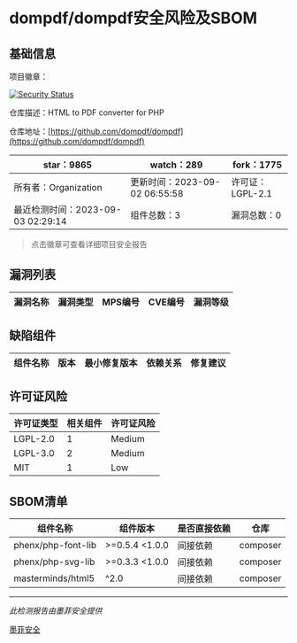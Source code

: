 # dompdf/dompdf安全风险及SBOM

## 基础信息

项目徽章：

[![Security Status](https://www.murphysec.com/platform3/v31/badge/1698039989409546240.svg)](https://www.murphysec.com/console/report/1694416773850755072/1698039989409546240)

仓库描述：HTML to PDF converter for PHP

仓库地址：[https://github.com/dompdf/dompdf](https://github.com/dompdf/dompdf)

| star：9865 | watch：289 | fork：1775 |
| ----------- | -------------- | ------------ |
| 所有者：Organization | 更新时间：2023-09-02 06:55:58 | 许可证：LGPL-2.1 |
| 最近检测时间：2023-09-03 02:29:14 | 组件总数：3 | 漏洞总数：0 |

> 点击徽章可查看详细项目安全报告



## 漏洞列表

| 漏洞名称 | 漏洞类型 | MPS编号 | CVE编号 | 漏洞等级 |
| ------- | ------ | ------- | ------ | ----- |





## 缺陷组件

| 组件名称 | 版本 | 最小修复版本 | 依赖关系 | 修复建议 |
| -------- | ---- | ------------ | -------- | -------- |





## 许可证风险

| 许可证类型 | 相关组件 | 许可证风险 |
| ---------- | -------- | ---------- |
|LGPL-2.0|1|Medium|
|LGPL-3.0|2|Medium|
|MIT|1|Low|




## SBOM清单

| 组件名称 | 组件版本 | 是否直接依赖 | 仓库 |
| -------- | -------- | ------------ | ---- |
|phenx/php-font-lib|>=0.5.4 <1.0.0|间接依赖|composer|
|phenx/php-svg-lib|>=0.3.3 <1.0.0|间接依赖|composer|
|masterminds/html5|^2.0|间接依赖|composer|


------

*此检测报告由墨菲安全提供*

[墨菲安全](www.murphysec.com)
